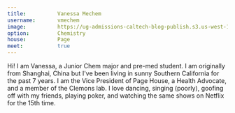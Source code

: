 ```yaml
---
title:          Vanessa Mechem
username:       vmechem
image:          https://ug-admissions-caltech-blog-publish.s3.us-west-1.amazonaws.com/profile_pics/vmechem.png
option:         Chemistry 
house:          Page
meet:           true
---
```


Hi! I am Vanessa, a Junior Chem major and pre-med student. I am originally from Shanghai, China but I've been living in sunny Southern California for the past 7 years. I am the Vice President of Page House, a Health Advocate, and a member of the Clemons lab. I love dancing, singing (poorly), goofing off with my friends, playing poker, and watching the same shows on Netflix for the 15th time.
